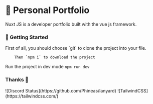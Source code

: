 <h1> 👋 Personal Portfolio </h1>

<p> Nuxt JS is a developer portfolio built with the vue js framework. </p>


<h3> 🔧 Getting  Started </h3>
 First of all, you should choose `git` to clone the project into your file. 

        Then `npm i` to download the project

 Run the project in dev mode
      `npm run dev`

<h3> Thanks 🙏 </h3>
![Discord Status](https://github.com/Phineas/lanyard) 
![TailwindCSS](https://tailwindcss.com/) 
